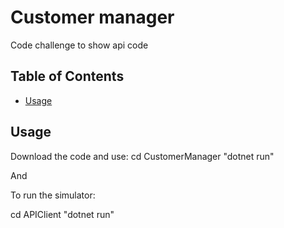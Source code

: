 # Customer manager

Code challenge to show api code

## Table of Contents

- [Usage](#usage)

## Usage

Download the code and use: 
cd CustomerManager
"dotnet run"

And

To run the simulator:

cd APIClient
"dotnet run"

